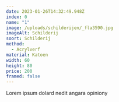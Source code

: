 ```yaml
---
date: 2023-01-26T14:32:49.948Z
index: 0
name: "1"
image: /uploads/schilderijen/_fla3590.jpg
imageAlt: Schilderij
soort: Schilderij
method:
  - Acrylverf
material: Katoen
width: 60
height: 80
price: 200
framed: false
---
```

Lorem ipsum dolard nedit angara opiniony